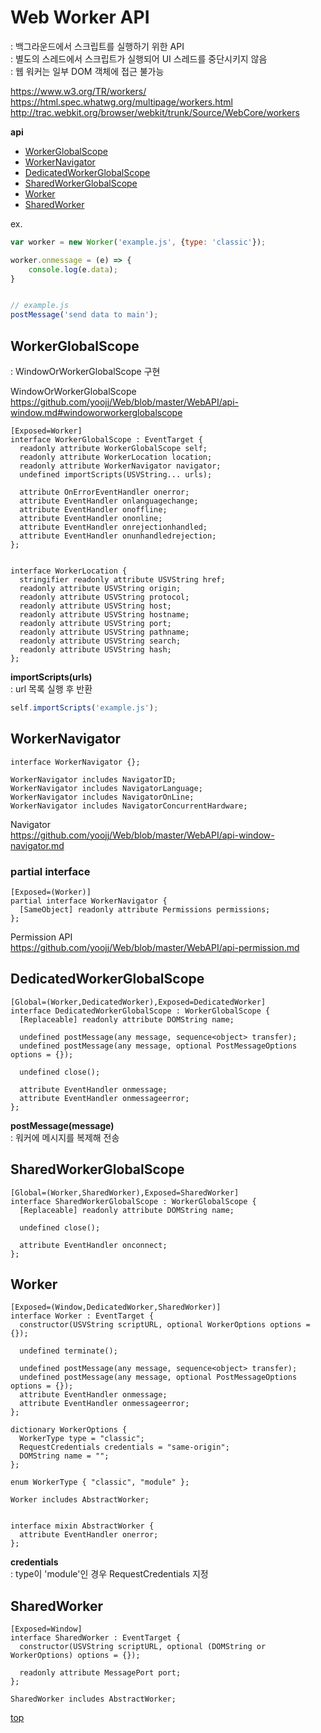 # Web Worker API
: 백그라운드에서 스크립트를 실행하기 위한 API    
: 별도의 스레드에서 스크립트가 실행되어 UI 스레드를 중단시키지 않음   
: 웹 워커는 일부 DOM 객체에 접근 불가능     

https://www.w3.org/TR/workers/   
https://html.spec.whatwg.org/multipage/workers.html  
http://trac.webkit.org/browser/webkit/trunk/Source/WebCore/workers


**api**
- [WorkerGlobalScope](#workerglobalscope)
- [WorkerNavigator](#workernavigator)
- [DedicatedWorkerGlobalScope](#dedicatedworkerglobalscope)
- [SharedWorkerGlobalScope](#sharedworkerglobalscope)
- [Worker](#woeker)
- [SharedWorker](#sharedwoeker)


ex.
```js
var worker = new Worker('example.js', {type: 'classic'});

worker.onmessage = (e) => {
    console.log(e.data);
}     


// example.js
postMessage('send data to main');
```



## WorkerGlobalScope
: WindowOrWorkerGlobalScope 구현

WindowOrWorkerGlobalScope      
https://github.com/yoojj/Web/blob/master/WebAPI/api-window.md#windoworworkerglobalscope


```webidl
[Exposed=Worker]
interface WorkerGlobalScope : EventTarget {
  readonly attribute WorkerGlobalScope self;
  readonly attribute WorkerLocation location;
  readonly attribute WorkerNavigator navigator;
  undefined importScripts(USVString... urls);

  attribute OnErrorEventHandler onerror;
  attribute EventHandler onlanguagechange;
  attribute EventHandler onoffline;
  attribute EventHandler ononline;
  attribute EventHandler onrejectionhandled;
  attribute EventHandler onunhandledrejection;
};


interface WorkerLocation {
  stringifier readonly attribute USVString href;
  readonly attribute USVString origin;
  readonly attribute USVString protocol;
  readonly attribute USVString host;
  readonly attribute USVString hostname;
  readonly attribute USVString port;
  readonly attribute USVString pathname;
  readonly attribute USVString search;
  readonly attribute USVString hash;
};
```


**importScripts(urls)**  
: url 목록 실행 후 반환  

```js
self.importScripts('example.js');
```



## WorkerNavigator

```webidl
interface WorkerNavigator {};

WorkerNavigator includes NavigatorID;
WorkerNavigator includes NavigatorLanguage;
WorkerNavigator includes NavigatorOnLine;
WorkerNavigator includes NavigatorConcurrentHardware;
```


Navigator   
https://github.com/yoojj/Web/blob/master/WebAPI/api-window-navigator.md



### partial interface

```webidl
[Exposed=(Worker)]
partial interface WorkerNavigator {
  [SameObject] readonly attribute Permissions permissions;
};
```

Permission API   
https://github.com/yoojj/Web/blob/master/WebAPI/api-permission.md



## DedicatedWorkerGlobalScope

```webidl
[Global=(Worker,DedicatedWorker),Exposed=DedicatedWorker]
interface DedicatedWorkerGlobalScope : WorkerGlobalScope {
  [Replaceable] readonly attribute DOMString name;

  undefined postMessage(any message, sequence<object> transfer);
  undefined postMessage(any message, optional PostMessageOptions options = {});

  undefined close();

  attribute EventHandler onmessage;
  attribute EventHandler onmessageerror;
};
```


**postMessage(message)**   
: 워커에 메시지를 복제해 전송



## SharedWorkerGlobalScope

```webidl
[Global=(Worker,SharedWorker),Exposed=SharedWorker]
interface SharedWorkerGlobalScope : WorkerGlobalScope {
  [Replaceable] readonly attribute DOMString name;

  undefined close();

  attribute EventHandler onconnect;
};
```



## Worker

```webidl
[Exposed=(Window,DedicatedWorker,SharedWorker)]
interface Worker : EventTarget {
  constructor(USVString scriptURL, optional WorkerOptions options = {});

  undefined terminate();

  undefined postMessage(any message, sequence<object> transfer);
  undefined postMessage(any message, optional PostMessageOptions options = {});
  attribute EventHandler onmessage;
  attribute EventHandler onmessageerror;
};

dictionary WorkerOptions {
  WorkerType type = "classic";
  RequestCredentials credentials = "same-origin";
  DOMString name = "";
};

enum WorkerType { "classic", "module" };

Worker includes AbstractWorker;


interface mixin AbstractWorker {
  attribute EventHandler onerror;
};
```


**credentials**    
: type이 'module'인 경우 RequestCredentials 지정



## SharedWorker

```webidl
[Exposed=Window]
interface SharedWorker : EventTarget {
  constructor(USVString scriptURL, optional (DOMString or WorkerOptions) options = {});

  readonly attribute MessagePort port;
};

SharedWorker includes AbstractWorker;
```



[top](#)
